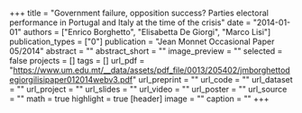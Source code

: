 +++
title = "Government failure, opposition success? Parties electoral performance in Portugal and Italy at the time of the crisis"
date = "2014-01-01"
authors = ["Enrico Borghetto", "Elisabetta De Giorgi", "Marco Lisi"]
publication_types = ["0"]
publication = "Jean Monnet Occasional Paper 05/2014"
abstract = ""
abstract_short = ""
image_preview = ""
selected = false
projects = []
tags = []
url_pdf = "https://www.um.edu.mt/__data/assets/pdf_file/0013/205402/jmborghettodegiorgilisipaper012014webv3.pdf"
url_preprint = ""
url_code = ""
url_dataset = ""
url_project = ""
url_slides = ""
url_video = ""
url_poster = ""
url_source = ""
math = true
highlight = true
[header]
image = ""
caption = ""
+++
